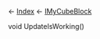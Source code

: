 ← [Index](Api-Index) ← [IMyCubeBlock](VRage.Game.ModAPI.Ingame.IMyCubeBlock)

void UpdateIsWorking()

